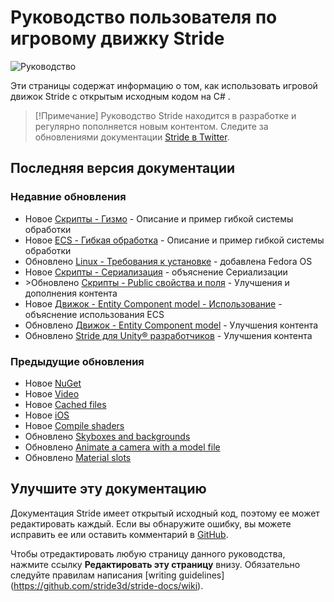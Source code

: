 # Руководство пользователя по игровому движку Stride

![Руководство](get-started/media/game-editor-scene.jpg)

Эти страницы содержат информацию о том, как использовать игровой движок Stride с открытым исходным кодом на C# .

> [!Примечание]
> Руководство Stride находится в разработке и регулярно пополняется новым контентом. Следите за обновлениями документации [Stride в Twitter](https://twitter.com/stridedotnet?lang=en).

## Последняя версия документации

### Недавние обновления
- <span class="badge text-bg-info">Новое</span> [Скрипты - Гизмо](scripts/gizmos.md) - Описание и пример гибкой системы обработки
- <span class="badge text-bg-info">Новое</span> [ECS - Гибкая обработка](engine/entity-component-system/flexible-processing.md) - Описание и пример гибкой системы обработки
- <span class="badge text-bg-info">Обновлено</span> [Linux - Требования к установке](platforms/linux/setup-and-requirements.md) - добавлена Fedora OS
- <span class="badge text-bg-success">Новое</span> [Скрипты - Сериализация](scripts/serialization.md) - объяснение Сериализации
- <span class="badge text-bg-info">>Обновлено</span> [Скрипты - Public свойства и поля](scripts/public-properties-and-fields.md) - Улучшения и дополнения контента
- <span class="badge text-bg-success">Новое</span> [Движок - Entity Component model - Использование](engine/entity-component-model/usage.md) - объяснение использования ECS 
- <span class="badge text-bg-info">Обновлено</span> [Движок - Entity Component model](engine/entity-component-model/index.md) - Улучшения контента
- <span class="badge text-bg-info">Обновлено</span> [Stride для Unity® разработчиков](stride-for-unity-developers/index.md) - Улучшения контента

### Предыдущие обновления

- <span class="badge text-bg-success">Новое</span> [NuGet](nuget/index.md)
- <span class="badge text-bg-success">Новое</span> [Video](video/index.md)
- <span class="badge text-bg-success">Новое</span> [Cached files](files-and-folders/cached-files.md)
- <span class="badge text-bg-success">Новое</span> [iOS](platforms/ios.md)
- <span class="badge text-bg-success">Новое</span> [Compile shaders](graphics/effects-and-shaders/compile-shaders.md)
- <span class="badge text-bg-info">Обновлено</span> [Skyboxes and backgrounds](graphics/textures/skyboxes-and-backgrounds.md)
- <span class="badge text-bg-info">Обновлено</span> [Animate a camera with a model file](graphics/cameras/animate-a-camera-with-a-model-file.md)
- <span class="badge text-bg-info">Обновлено</span> [Material slots](graphics/materials/material-slots.md)

## Улучшите эту документацию

Документация Stride имеет открытый исходный код, поэтому ее может редактировать каждый. Если вы обнаружите ошибку, вы можете исправить ее или оставить комментарий в [GitHub](https://github.com/stride3d/stride-docs).

Чтобы отредактировать любую страницу данного руководства, нажмите ссылку **Редактировать эту страницу** внизу. Обязательно следуйте правилам написания [writing guidelines] (https://github.com/stride3d/stride-docs/wiki).